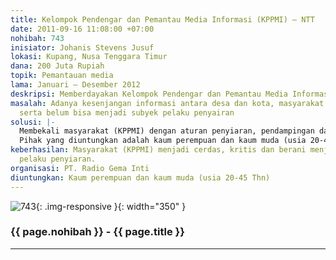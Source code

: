 ```yaml
---
title: Kelompok Pendengar dan Pemantau Media Informasi (KPPMI) – NTT
date: 2011-09-16 11:08:00 +07:00
nohibah: 743
inisiator: Johanis Stevens Jusuf
lokasi: Kupang, Nusa Tenggara Timur
dana: 200 Juta Rupiah
topik: Pemantauan media
lama: Januari – Desember 2012
deskripsi: Memberdayakan Kelompok Pendengar dan Pemantau Media Informasi (radio) KPPMI
masalah: Adanya kesenjangan informasi antara desa dan kota, masyarakat belum kritis
  serta belum bisa menjadi subyek pelaku penyairan
solusi: |-
  Membekali masyarakat (KPPMI) dengan aturan penyiaran, pendampingan dan membuka ruang interaktif bagi masyarakat untuk menjadi subyek pelaku penyiaran.
  Pihak yang diuntungkan adalah kaum perempuan dan kaum muda (usia 20-45 Thn).
keberhasilan: Masyarakat (KPPMI) menjadi cerdas, kritis dan berani menjadi subyek
  pelaku penyiaran.
organisasi: PT. Radio Gema Inti
diuntungkan: Kaum perempuan dan kaum muda (usia 20-45 Thn)
---
```


![743](/static/img/hibahcmb/743.png){: .img-responsive }{: width="350" }

### {{ page.nohibah }} - {{ page.title }}

---
